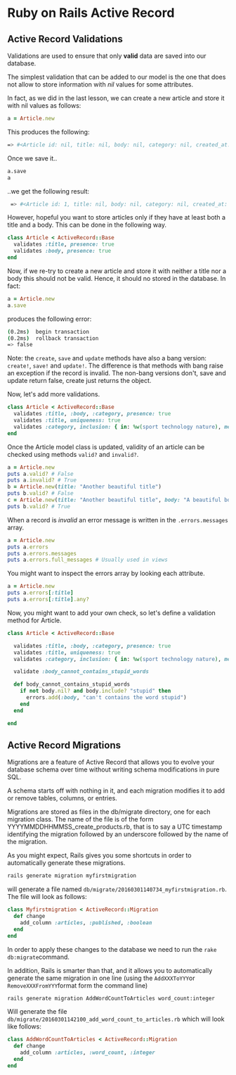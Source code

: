# Ruby on Rails Active Record

## Active Record Validations

Validations are used to ensure that only **valid** data are saved into our database.

The simplest validation that can be added to our model is the one that does not allow to store information with *nil* values for some attributes.

In fact, as we did in the last lesson, we can create a new article and store it with nil values as follows:

~~~ruby
a = Article.new
~~~

This produces the following:

~~~bash
=> #<Article id: nil, title: nil, body: nil, category: nil, created_at: nil, updated_at: nil>
~~~

Once we save it..

~~~bash
a.save
a
~~~

..we get the following result:

~~~bash
 => #<Article id: 1, title: nil, body: nil, category: nil, created_at: "2016-03-01 10:27:08", updated_at: "2016-03-01 10:27:08">
 ~~~

However, hopeful you want to store articles only if they have at least both a title and a body. This can be done in the following way.

~~~ruby
class Article < ActiveRecord::Base
  validates :title, presence: true
  validates :body, presence: true
end
~~~

Now, if we re-try to create a new article and store it with neither a title nor a body this should not be valid. Hence, it should no stored in the database. In fact:

~~~ruby
a = Article.new
a.save
~~~

produces the following error:

~~~bash
(0.2ms)  begin transaction
(0.2ms)  rollback transaction
=> false
~~~

Note: the `create`, `save` and `update` methods have also a bang version: `create!`, `save!` and `update!`. The difference is that methods with bang raise an exception if the record is invalid. The non-bang versions don't, save and update return false, create just returns the object.

Now, let's add more validations.

~~~ruby
class Article < ActiveRecord::Base
  validates :title, :body, :category, presence: true
  validates :title, uniqueness: true
  validates :category, inclusion: { in: %w(sport technology nature), message: "%{value} is not a valid category" }
end
~~~

Once the Article model class is updated, validity of an article can be checked using methods `valid?` and `invalid?`.

~~~ruby
a = Article.new
puts a.valid? # False
puts a.invalid? # True
b = Article.new(title: "Another beautiful title")
puts b.valid? # False
c = Article.new(title: "Another beautiful title", body: "A beautiful body", category: "sport")
puts b.valid? # True
~~~

When a record is *invalid* an error message is written in the `.errors.messages` array.

~~~ruby
a = Article.new
puts a.errors
puts a.errors.messages
puts a.errors.full_messages # Usually used in views
~~~

You might want to inspect the errors array by looking each attribute.

~~~ruby
a = Article.new
puts a.errors[:title]
puts a.errors[:title].any?
~~~

Now, you might want to add your own check, so let's define a validation method for Article.

~~~ruby
class Article < ActiveRecord::Base

  validates :title, :body, :category, presence: true
  validates :title, uniqueness: true
  validates :category, inclusion: { in: %w(sport technology nature), message: "%{value} is not a valid category" }

  validate :body_cannot_contains_stupid_words

  def body_cannot_contains_stupid_words
    if not body.nil? and body.include? "stupid" then
      errors.add(:body, "can't contains the word stupid")
    end
  end

end
~~~

## Active Record Migrations

Migrations are a feature of Active Record that allows you to evolve your database schema over time without writing schema modifications in pure SQL.

 A schema starts off with nothing in it, and each migration modifies it to add or remove tables, columns, or entries.

 Migrations are stored as files in the db/migrate directory, one for each migration class. The name of the file is of the form YYYYMMDDHHMMSS_create_products.rb, that is to say a UTC timestamp identifying the migration followed by an underscore followed by the name of the migration.

As you might expect, Rails gives you some shortcuts in order to automatically generate these migrations.

~~~bash
rails generate migration myfirstmigration
~~~

will generate a file named `db/migrate/20160301140734_myfirstmigration.rb`.
The file will look as follows:

~~~ruby
class Myfirstmigration < ActiveRecord::Migration
  def change
    add_column :articles, :published, :boolean
  end
end
~~~

In order to apply these changes to the database we need to run the `rake db:migrate`command.

In addition, Rails is smarter than that, and it allows you to automatically generate the same migration in one line (using the `AddXXXToYYY`or `RemoveXXXFromYYY`format form the command line)
~~~bash
rails generate migration AddWordCountToArticles word_count:integer
~~~
Will generate the file `db/migrate/20160301142100_add_word_count_to_articles.rb` which will look like follows:

~~~ruby
class AddWordCountToArticles < ActiveRecord::Migration
  def change
    add_column :articles, :word_count, :integer
  end
end
~~~
